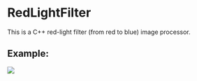 # RedLightFilter
This is a C++ red-light filter (from red to blue) image processor.

<h2>Example:</h2>
<img src="https://user-images.githubusercontent.com/114556059/210464147-c33d66f5-bcdf-4997-922b-cfee965128c8.png"/>

